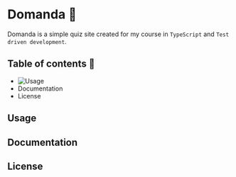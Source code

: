 # Domanda 🎨

Domanda is a simple quiz site created for my course in `TypeScript` and `Test driven development`.

## Table of contents 📖

- ![Usage](./#usage)
- Documentation
- License

## Usage

## Documentation

## License
